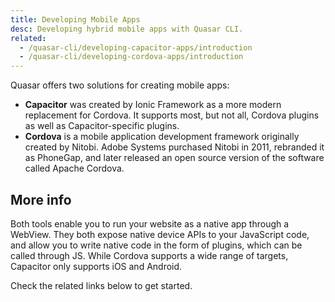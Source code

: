 ```yaml
---
title: Developing Mobile Apps
desc: Developing hybrid mobile apps with Quasar CLI.
related:
  - /quasar-cli/developing-capacitor-apps/introduction
  - /quasar-cli/developing-cordova-apps/introduction
---
```


Quasar offers two solutions for creating mobile apps:

* **Capacitor** was created by Ionic Framework as a more modern replacement for Cordova. It supports most, but not all, Cordova plugins as well as Capacitor-specific plugins.
* **Cordova** is a mobile application development framework originally created by Nitobi. Adobe Systems purchased Nitobi in 2011, rebranded it as PhoneGap, and later released an open source version of the software called Apache Cordova.

## More info
Both tools enable you to run your website as a native app through a WebView. They both expose native device APIs to your JavaScript code, and allow you to write native code in the form of plugins, which can be called through JS. While Cordova supports a wide range of targets, Capacitor only supports iOS and Android.

Check the related links below to get started.
